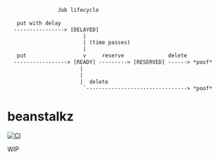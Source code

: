 ```txt
                Job lifecycle   
   
   put with delay             
  ----------------> [DELAYED] 
                        |     
                        | (time passes)
                        |              
   put                  v     reserve              delete
  -----------------> [READY] ---------> [RESERVED] ------> *poof*
                       |  
                       |
                       |  delete
                        `--------------------------------> *poof*
```


# beanstalkz
[![CI](https://github.com/g41797/beanstalkz/actions/workflows/ci.yml/badge.svg)](https://github.com/g41797/beanstalkz/actions/workflows/ci.yml)


WIP


<br />
